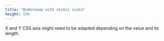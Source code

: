 ```yaml
---
title: "Bubblemap with static scale"
height: 550
---
```


X and Y CSS axis might need to be adapted depending on the value and its length.
